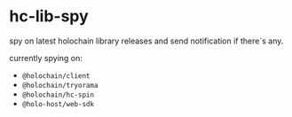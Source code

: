 # hc-lib-spy

spy on latest holochain library releases and send notification if there`s any.

currently spying on:
- `@holochain/client`
- `@holochain/tryorama`
- `@holochain/hc-spin`
- `@holo-host/web-sdk`
